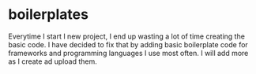 # boilerplates
Everytime I start I new project, I end up wasting a lot of time creating the basic code. I have decided to fix that by adding basic boilerplate code for frameworks and programming languages I use most often. I will add more as I create ad upload them.
